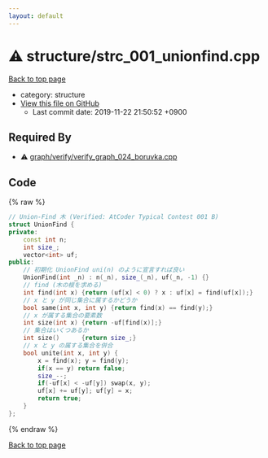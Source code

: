 ```yaml
---
layout: default
---
```


<!-- mathjax config similar to math.stackexchange -->
<script type="text/javascript" async
  src="https://cdnjs.cloudflare.com/ajax/libs/mathjax/2.7.5/MathJax.js?config=TeX-MML-AM_CHTML">
</script>
<script type="text/x-mathjax-config">
  MathJax.Hub.Config({
    TeX: { equationNumbers: { autoNumber: "AMS" }},
    tex2jax: {
      inlineMath: [ ['$','$'] ],
      processEscapes: true
    },
    "HTML-CSS": { matchFontHeight: false },
    displayAlign: "left",
    displayIndent: "2em"
  });
</script>

<script type="text/javascript" src="https://cdnjs.cloudflare.com/ajax/libs/jquery/3.4.1/jquery.min.js"></script>
<script src="https://cdn.jsdelivr.net/npm/jquery-balloon-js@1.1.2/jquery.balloon.min.js" integrity="sha256-ZEYs9VrgAeNuPvs15E39OsyOJaIkXEEt10fzxJ20+2I=" crossorigin="anonymous"></script>
<script type="text/javascript" src="../../assets/js/copy-button.js"></script>
<link rel="stylesheet" href="../../assets/css/copy-button.css" />


# :warning: structure/strc_001_unionfind.cpp
<a href="../../index.html">Back to top page</a>

* category: structure
* <a href="{{ site.github.repository_url }}/blob/master/structure/strc_001_unionfind.cpp">View this file on GitHub</a>
    - Last commit date: 2019-11-22 21:50:52 +0900




## Required By
* :warning: <a href="../graph/verify/verify_graph_024_boruvka.cpp.html">graph/verify/verify_graph_024_boruvka.cpp</a>


## Code
{% raw %}
```cpp
// Union-Find 木 (Verified: AtCoder Typical Contest 001 B)
struct UnionFind {
private:
    const int n;
    int size_;
    vector<int> uf;
public:
    // 初期化 UnionFind uni(n) のように宣言すれば良い
    UnionFind(int _n) : n(_n), size_(_n), uf(_n, -1) {}
    // find (木の根を求める)
    int find(int x) {return (uf[x] < 0) ? x : uf[x] = find(uf[x]);}
    // x と y が同じ集合に属するかどうか
    bool same(int x, int y) {return find(x) == find(y);}
    // x が属する集合の要素数
    int size(int x) {return -uf[find(x)];}
    // 集合はいくつあるか
    int size()      {return size_;}
    // x と y の属する集合を併合
    bool unite(int x, int y) {
        x = find(x); y = find(y);
        if(x == y) return false;
        size_--;
        if(-uf[x] < -uf[y]) swap(x, y);
        uf[x] += uf[y]; uf[y] = x;
        return true;
    }
};

```
{% endraw %}

<a href="../../index.html">Back to top page</a>

